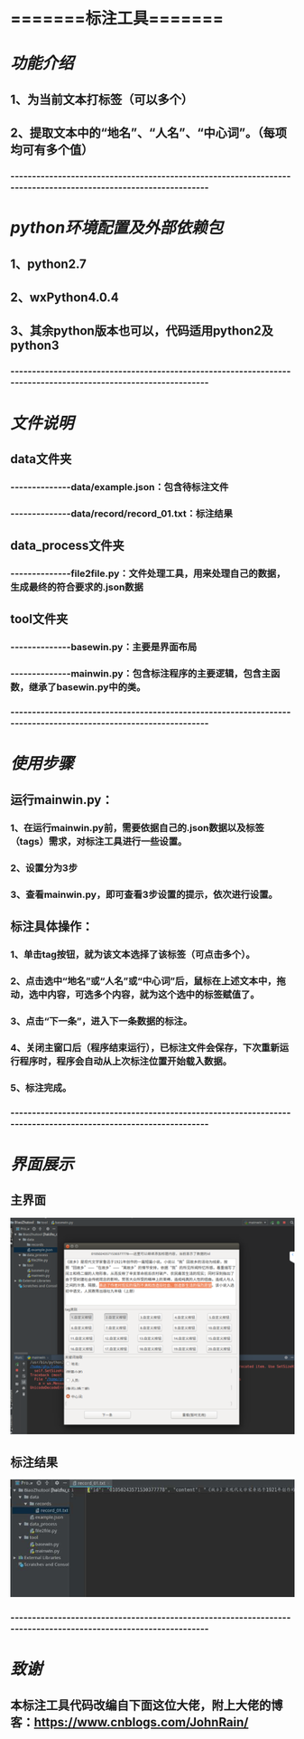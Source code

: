 #         =======标注工具=======
# *功能介绍*
##      1、为当前文本打标签（可以多个）
##      2、提取文本中的“地名”、“人名”、“中心词”。（每项均可有多个值）
### ---------------------------------------------------------------------------------------------------------------
# *python环境配置及外部依赖包*
##      1、python2.7
##      2、wxPython4.0.4
##      3、其余python版本也可以，代码适用python2及python3
### ---------------------------------------------------------------------------------------------------------------
# *文件说明*
##      data文件夹
### --------------data/example.json：包含待标注文件
### --------------data/record/record_01.txt：标注结果
##      data_process文件夹
### --------------file2file.py：文件处理工具，用来处理自己的数据，生成最终的符合要求的.json数据
##      tool文件夹
### --------------basewin.py：主要是界面布局
### --------------mainwin.py：包含标注程序的主要逻辑，包含主函数，继承了basewin.py中的类。
### ---------------------------------------------------------------------------------------------------------------
# *使用步骤*
##      运行mainwin.py：
###                   1、在运行mainwin.py前，需要依据自己的.json数据以及标签（tags）需求，对标注工具进行一些设置。
###                   2、设置分为3步
###                   3、查看mainwin.py，即可查看3步设置的提示，依次进行设置。
##      标注具体操作：
###               1、单击tag按钮，就为该文本选择了该标签（可点击多个）。
###               2、点击选中“地名”或“人名”或“中心词”后，鼠标在上述文本中，拖动，选中内容，可选多个内容，就为这个选中的标签赋值了。
###               3、点击“下一条”，进入下一条数据的标注。
###               4、关闭主窗口后（程序结束运行），已标注文件会保存，下次重新运行程序时，程序会自动从上次标注位置开始载入数据。
###               5、标注完成。
### ---------------------------------------------------------------------------------------------------------------
# *界面展示*
##       主界面
![](https://github.com/GHY73/BiaoZhuTool/blob/master/%E6%A0%87%E6%B3%A8%E4%B8%BB%E7%95%8C%E9%9D%A2.png?raw=true)
##       标注结果
![](https://github.com/GHY73/BiaoZhuTool/blob/master/%E6%A0%87%E6%B3%A8%E7%BB%93%E6%9E%9C%E7%A4%BA%E4%BE%8B.jpg?raw=true)
### ---------------------------------------------------------------------------------------------------------------
# *致谢*
##       本标注工具代码改编自下面这位大佬，附上大佬的博客：https://www.cnblogs.com/JohnRain/
